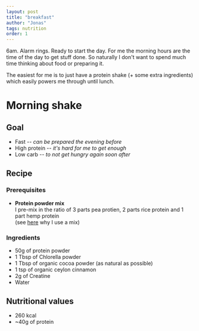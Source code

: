 ```yaml
---
layout: post
title: "breakfast"
author: "Jonas"
tags: nutrition
order: 1
---
```


6am. Alarm rings. Ready to start the day. For me the morning hours are the time of the day to get stuff done. So naturally I don't want to spend much time thinking about food or preparing it.


The easiest for me is to just have a protein shake (+ some extra ingredients) which easily powers me through until lunch.


# Morning shake

## Goal
- Fast -- *can be prepared the evening before*
- High protein -- *it's hard for me to get enough*
- Low carb -- *to not get hungry again soon after*

## Recipe

### Prerequisites

- **Protein powder mix**  
I pre-mix in the ratio of 3 parts pea protien, 2 parts rice protein and 1 part hemp protein  
(see [here](/hidden_posts/food/2023-12-14-ProteinPowder.html) why I use a mix)

### Ingredients

- 50g of protein powder
- 1 Tbsp of Chlorella powder
- 1 Tbsp of organic cocoa powder (as natural as possible)
- 1 tsp of organic ceylon cinnamon 
- 2g of Creatine
- Water

## Nutritional values

- 260 kcal
- ~40g of protein



